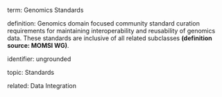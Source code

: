 term: Genomics Standards

definition: Genomics domain focused community standard curation requirements for maintaining interoperability and reusability of genomics data. These standards are inclusive of all related subclasses **(definition source: MOMSI WG)**.

identifier: ungrounded

topic: Standards

related: Data Integration